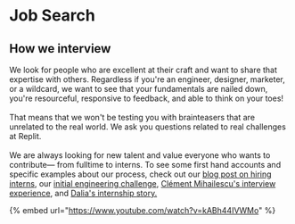 # Job Search

## How we interview

We look for people who are excellent at their craft and want to share that expertise with others. Regardless if you're an engineer, designer, marketer, or a wildcard, we want to see that your fundamentals are nailed down, you're resourceful, responsive to feedback, and able to think on your toes!\
\
That means that we won't be testing you with brainteasers that are unrelated to the real world. We ask you questions related to real challenges at Replit.\
\
We are always looking for new talent and value everyone who wants to contribute— from fulltime to interns. To see some first hand accounts and specific examples about our process, check out our [blog post on hiring interns](https://blog.replit.com/intern-interview), our [initial engineering challenge](https://otcatchup.util.repl.co), [Clément Mihailescu's interview experience](https://www.youtube.com/watch?v=kABh44IVWMo), and [Dalia's internship story.](https://daliaawad28.medium.com/my-experience-as-a-gazan-girl-getting-into-silicon-valley-companies-488062d769a1)

{% embed url="https://www.youtube.com/watch?v=kABh44IVWMo" %}

